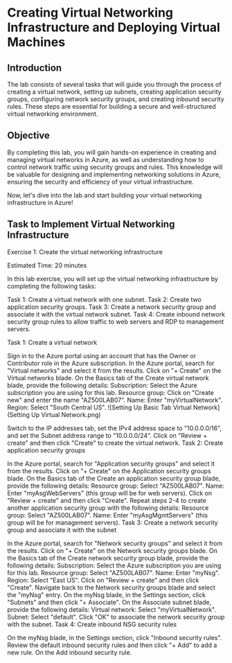 
# Creating Virtual Networking Infrastructure and Deploying Virtual Machines


## Introduction
The lab consists of several tasks that will guide you through the process of creating a virtual network, setting up subnets, creating application security groups, configuring network security groups, and creating inbound security rules. These steps are essential for building a secure and well-structured virtual networking environment.

## Objective
By completing this lab, you will gain hands-on experience in creating and managing virtual networks in Azure, as well as understanding how to control network traffic using security groups and rules. This knowledge will be valuable for designing and implementing networking solutions in Azure, ensuring the security and efficiency of your virtual infrastructure.

Now, let's dive into the lab and start building your virtual networking infrastructure in Azure!

## Task to Implement Virtual Networking Infrastructure

Exercise 1: Create the virtual networking infrastructure

Estimated Time: 20 minutes

In this lab exercise, you will set up the virtual networking infrastructure by completing the following tasks:

Task 1: Create a virtual network with one subnet.
Task 2: Create two application security groups.
Task 3: Create a network security group and associate it with the virtual network subnet.
Task 4: Create inbound network security group rules to allow traffic to web servers and RDP to management servers.

Task 1: Create a virtual network

Sign in to the Azure portal using an account that has the Owner or Contributor role in the Azure subscription.
In the Azure portal, search for "Virtual networks" and select it from the results.
Click on "+ Create" on the Virtual networks blade.
On the Basics tab of the Create virtual network blade, provide the following details:
Subscription: Select the Azure subscription you are using for this lab.
Resource group: Click on "Create new" and enter the name "AZ500LAB07".
Name: Enter "myVirtualNetwork".
Region: Select "South Central US".
![Setting Up Basic Tab Virtual Network](Setting Up Virtual Network.png)

Switch to the IP addresses tab, set the IPv4 address space to "10.0.0.0/16", and set the Subnet address range to "10.0.0.0/24".
Click on "Review + create" and then click "Create" to create the virtual network.
Task 2: Create application security groups

In the Azure portal, search for "Application security groups" and select it from the results.
Click on "+ Create" on the Application security groups blade.
On the Basics tab of the Create an application security group blade, provide the following details:
Resource group: Select "AZ500LAB07".
Name: Enter "myAsgWebServers" (this group will be for web servers).
Click on "Review + create" and then click "Create".
Repeat steps 2-4 to create another application security group with the following details:
Resource group: Select "AZ500LAB07".
Name: Enter "myAsgMgmtServers" (this group will be for management servers).
Task 3: Create a network security group and associate it with the subnet

In the Azure portal, search for "Network security groups" and select it from the results.
Click on "+ Create" on the Network security groups blade.
On the Basics tab of the Create network security group blade, provide the following details:
Subscription: Select the Azure subscription you are using for this lab.
Resource group: Select "AZ500LAB07".
Name: Enter "myNsg".
Region: Select "East US".
Click on "Review + create" and then click "Create".
Navigate back to the Network security groups blade and select the "myNsg" entry.
On the myNsg blade, in the Settings section, click "Subnets" and then click "+ Associate".
On the Associate subnet blade, provide the following details:
Virtual network: Select "myVirtualNetwork".
Subnet: Select "default".
Click "OK" to associate the network security group with the subnet.
Task 4: Create inbound NSG security rules

On the myNsg blade, in the Settings section, click "Inbound security rules".
Review the default inbound security rules and then click "+ Add" to add a new rule.
On the Add inbound security rule.
